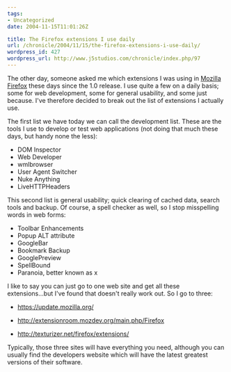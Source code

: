 ```yaml
---
tags:
- Uncategorized
date: 2004-11-15T11:01:26Z

title: The Firefox extensions I use daily
url: /chronicle/2004/11/15/the-firefox-extensions-i-use-daily/
wordpress_id: 427
wordpress_url: http://www.j5studios.com/chronicle/index.php/97
---
```


The other day, someone asked me which extensions I was using in <a href="http://www.mozilla.org/products/firefox/">Mozilla Firefox</a> these days since the 1.0 release.  I use quite a few on a daily basis; some for web development, some for general usability, and some just because. I've therefore decided to break out the list of extensions I actually use.


The first list we have today we can call the development list.  These are the tools I use to develop or test web applications (not doing that much these days, but handy none the less):


  * DOM Inspector
  * Web Developer
  * wmlbrowser
  * User Agent Switcher
  * Nuke Anything
  * LiveHTTPHeaders


This second list is general usability; quick clearing of cached data, search tools and backup.  Of course, a spell checker as well, so I stop misspelling words in web forms:


  * Toolbar Enhancements
  * Popup ALT attribute
  * GoogleBar
  * Bookmark Backup
  * GooglePreview
  * SpellBound
  * Paranoia, better known as x


I like to say you can just go to one web site and get all these extensions...but I've found that doesn't really work out.  So I go to three:



  * <a href="https://update.mozilla.org/">https://update.mozilla.org/</a>
  * <a href="http://extensionroom.mozdev.org/main.php/Firefox">http://extensionroom.mozdev.org/main.php/Firefox</a>

  * <a href="http://texturizer.net/firefox/extensions/">http://texturizer.net/firefox/extensions/</a>


Typically, those three sites will have everything you need, although you can usually find the developers website which will have the latest greatest versions of their software.

